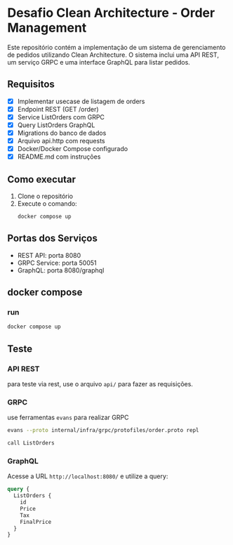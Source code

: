 # Desafio Clean Architecture - Order Management

Este repositório contém a implementação de um sistema de gerenciamento de pedidos utilizando Clean Architecture. O sistema inclui uma API REST, um serviço GRPC e uma interface GraphQL para listar pedidos.

## Requisitos

- [x] Implementar usecase de listagem de orders
- [x] Endpoint REST (GET /order)
- [x] Service ListOrders com GRPC
- [x] Query ListOrders GraphQL
- [x] Migrations do banco de dados
- [x] Arquivo api.http com requests
- [x] Docker/Docker Compose configurado
- [x] README.md com instruções

## Como executar

1. Clone o repositório
2. Execute o comando:
   ```bash
   docker compose up
   ```

## Portas dos Serviços

- REST API: porta 8080
- GRPC Service: porta 50051
- GraphQL: porta 8080/graphql

## docker compose

### run

```bash
docker compose up
```

## Teste

### API REST

para teste via rest, use o arquivo `api/` para fazer as requisições.

### GRPC

use ferramentas `evans` para realizar GRPC

```bash
evans --proto internal/infra/grpc/protofiles/order.proto repl

call ListOrders
```

### GraphQL

Acesse a URL `http://localhost:8080/` e utilize a query:

```graphql
query {
  ListOrders {
    id
    Price
    Tax
    FinalPrice
  }
}
```
